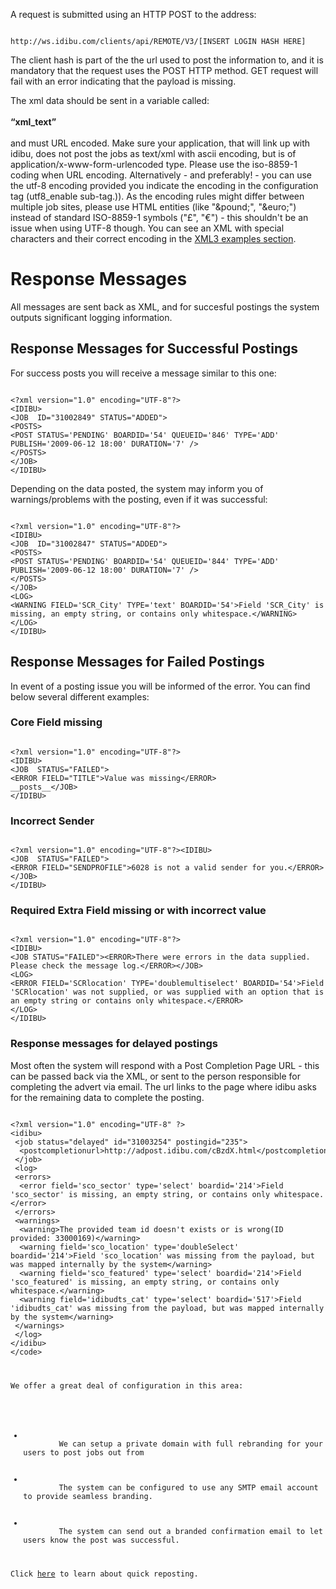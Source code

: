 <p>A request is submitted using an HTTP POST to the address:</p>
<pre>
<code>
http://ws.idibu.com/clients/api/REMOTE/V3/[INSERT LOGIN HASH HERE]
</code></pre>
<p class="p1">The client hash is part of the the url used to post the information to, and it is mandatory that the request uses the POST HTTP method. GET request will fail with an error indicating that the payload is missing.&nbsp;</p>
<p class="p1">The xml data should be sent in a variable called:<br><br>
<b>&ldquo;xml_text&rdquo;</b><br><br>and must URL encoded. Make sure your application, that will link up with idibu, does not post the jobs as text/xml with ascii encoding, but is of application/x-www-form-urlencoded type. Please use the iso-8859-1 coding when URL encoding. Alternatively - and preferably! - you can use the utf-8 encoding provided you indicate the encoding in the configuration tag (utf8_enable sub-tag.)). As the encoding rules might differ between multiple job sites, please use HTML entities (like &quot;&amp;pound;&quot;, &quot;&amp;euro;&quot;) instead of standard ISO-8859-1 symbols (&quot;&pound;&quot;, &quot;&euro;&quot;) - this shouldn't be an issue when using UTF-8 though. You can see an XML with special characters and their correct encoding in the <a href="https://github.com/oneworldmarket/idibu-api/tree/master/api-v3/examples">XML3 examples section</a>.</p>
<h1 class="p1">
	Response Messages</h1>
<p class="p1">All messages are sent back as XML, and for succesful postings the system outputs significant logging information.</p>
<h2>
	Response Messages for Successful Postings</h2>
<p>For success posts you will receive a message similar to this one:</p>
<pre>
<code>
&lt;?xml version=&quot;1.0&quot; encoding=&quot;UTF-8&quot;?&gt;
&lt;IDIBU&gt;
&lt;JOB  ID=&quot;31002849&quot; STATUS=&quot;ADDED&quot;&gt;
&lt;POSTS&gt;
&lt;POST STATUS=&#39;PENDING&#39; BOARDID=&#39;54&#39; QUEUEID=&#39;846&#39; TYPE=&#39;ADD&#39; PUBLISH=&#39;2009-06-12 18:00&#39; DURATION=&#39;7&#39; /&gt;
&lt;/POSTS&gt;
&lt;/JOB&gt;
&lt;/IDIBU&gt;
</code></pre>
<p class="p1">Depending on the data posted, the system may inform you of warnings/problems with the posting, even if it was successful:</p>
<pre>
<code>
&lt;?xml version=&quot;1.0&quot; encoding=&quot;UTF-8&quot;?&gt;
&lt;IDIBU&gt;
&lt;JOB  ID=&quot;31002847&quot; STATUS=&quot;ADDED&quot;&gt;
&lt;POSTS&gt;
&lt;POST STATUS=&#39;PENDING&#39; BOARDID=&#39;54&#39; QUEUEID=&#39;844&#39; TYPE=&#39;ADD&#39; PUBLISH=&#39;2009-06-12 18:00&#39; DURATION=&#39;7&#39; /&gt;
&lt;/POSTS&gt;
&lt;/JOB&gt;
&lt;LOG&gt;
&lt;WARNING FIELD=&#39;SCR_City&#39; TYPE=&#39;text&#39; BOARDID=&#39;54&#39;&gt;Field &#39;SCR_City&#39; is missing, an empty string, or contains only whitespace.&lt;/WARNING&gt;
&lt;/LOG&gt;
&lt;/IDIBU&gt;
</code></pre>
<h2>
	Response Messages for Failed Postings</h2>
<p>In event of a posting issue you will be informed of the error. You can find below several different examples:</p>
<h3>
	Core Field missing</h3>
<pre>
<code>
&lt;?xml version=&quot;1.0&quot; encoding=&quot;UTF-8&quot;?&gt;
&lt;IDIBU&gt;
&lt;JOB  STATUS=&quot;FAILED&quot;&gt;
&lt;ERROR FIELD=&quot;TITLE&quot;&gt;Value was missing&lt;/ERROR&gt;
__posts__&lt;/JOB&gt;
&lt;/IDIBU&gt;
</code></pre>
<h3>
	Incorrect Sender</h3>
<pre>
<code>
&lt;?xml version=&quot;1.0&quot; encoding=&quot;UTF-8&quot;?&gt;&lt;IDIBU&gt;
&lt;JOB  STATUS=&quot;FAILED&quot;&gt;
&lt;ERROR FIELD=&quot;SENDPROFILE&quot;&gt;6028 is not a valid sender for you.&lt;/ERROR&gt;
&lt;/JOB&gt;
&lt;/IDIBU&gt;
</code></pre>
<h3>
	Required Extra Field missing or with incorrect value</h3>
<pre>
<code>
&lt;?xml version=&quot;1.0&quot; encoding=&quot;UTF-8&quot;?&gt;
&lt;IDIBU&gt;
&lt;JOB STATUS=&quot;FAILED&quot;&gt;&lt;ERROR&gt;There were errors in the data supplied. Please check the message log.&lt;/ERROR&gt;&lt;/JOB&gt;
&lt;LOG&gt;
&lt;ERROR FIELD=&#39;SCRlocation&#39; TYPE=&#39;doublemultiselect&#39; BOARDID=&#39;54&#39;&gt;Field &#39;SCRlocation&#39; was not supplied, or was supplied with an option that is an empty string or contains only whitespace.&lt;/ERROR&gt;
&lt;/LOG&gt;
&lt;/IDIBU&gt;
</code></pre>
<h3>
	Response messages for delayed postings</h3>
<p>Most often the system will respond with a Post Completion Page URL - this can be passed back via the XML, or sent to the person responsible for completing the advert via email. The url links to the page where idibu asks for the remaining data to complete the posting.</p>
<pre>
<code>
&lt;?xml version=&quot;1.0&quot; encoding=&quot;UTF-8&quot; ?&gt;
&lt;idibu&gt;
&nbsp;&lt;job status=&quot;delayed&quot; id=&quot;31003254&quot; postingid=&quot;235&quot;&gt;
&nbsp;&nbsp;&lt;postcompletionurl&gt;http://adpost.idibu.com/cBzdX.html&lt;/postcompletionurl&gt;
&nbsp;&lt;/job&gt;
&nbsp;&lt;log&gt;
&nbsp;&lt;errors&gt;
&nbsp;&nbsp;&lt;error field=&#39;sco_sector&#39; type=&#39;select&#39; boardid=&#39;214&#39;&gt;Field &#39;sco_sector&#39; is missing, an empty string, or contains only whitespace.&lt;/error&gt;
&nbsp;&lt;/errors&gt;
&nbsp;&lt;warnings&gt;
&nbsp;&nbsp;&lt;warning&gt;The provided team id doesn&#39;t exists or is wrong(ID provided: 33000169)&lt;/warning&gt;
&nbsp;&nbsp;&lt;warning field=&#39;sco_location&#39; type=&#39;doubleSelect&#39; boardid=&#39;214&#39;&gt;Field &#39;sco_location&#39; was missing from the payload, but was mapped internally by the system&lt;/warning&gt;
&nbsp;&nbsp;&lt;warning field=&#39;sco_featured&#39; type=&#39;select&#39; boardid=&#39;214&#39;&gt;Field &#39;sco_featured&#39; is missing, an empty string, or contains only whitespace.&lt;/warning&gt;
&nbsp;&nbsp;&lt;warning field=&#39;idibudts_cat&#39; type=&#39;select&#39; boardid=&#39;517&#39;&gt;Field &#39;idibudts_cat&#39; was missing from the payload, but was mapped internally by the system&lt;/warning&gt;
&nbsp;&lt;/warnings&gt;
&nbsp;&lt;/log&gt;
&lt;/idibu&gt;
&lt;/code&gt;</pre>
<p>We offer a great deal of configuration in this area:</p>
<ul>
	<li>
		We can setup a private domain with full rebranding for your users to post jobs out from</li>
	<li>
		The system can be configured to use any SMTP email account to provide seamless branding.</li>
	<li>
		The system can send out a branded confirmation email to let users know the post was successful.</li>
</ul>
Click <a href="https://github.com/oneworldmarket/idibu-api/blob/master/api-v3/quick-rep-job.md">here</a> to learn about quick reposting.
